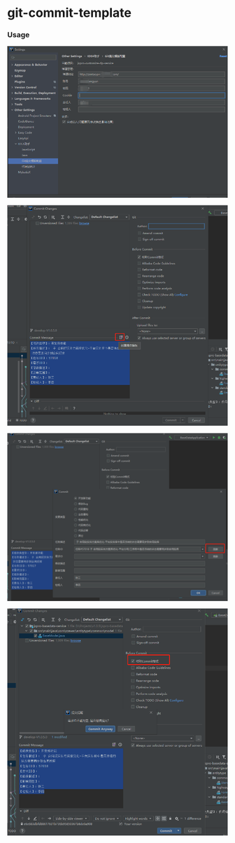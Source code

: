 # git-commit-template

### Usage

![Commit-step2](./imgs/2.png)

![Commit-step3](./imgs/3.jpg)

![Commit-step4](./imgs/4.jpg)

![Commit-step5](./imgs/5.jpg)